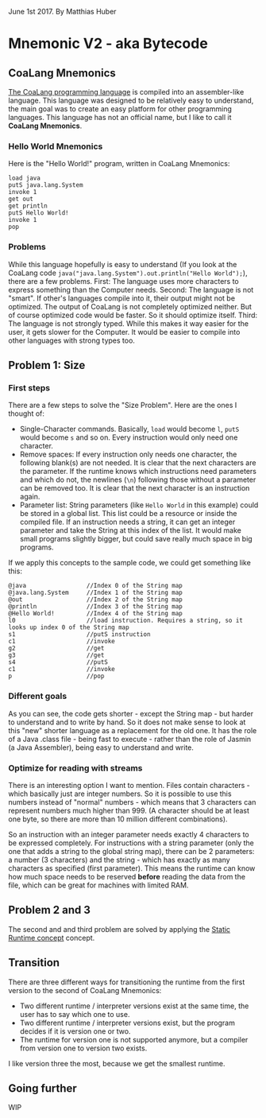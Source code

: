 June 1st 2017.
By Matthias Huber

# Mnemonic V2 - aka Bytecode
## CoaLang Mnemonics
[The CoaLang programming language](https://www.github.com/ccldev/use-ccl) is compiled into an assembler-like language. This language was designed to be relatively easy to understand, the main goal was to create an easy platform for other programming languages. This language has not an official name, but I like to call it **CoaLang Mnemonics**.
### Hello World Mnemonics
Here is the "Hello World!" program, written in CoaLang Mnemonics:
```
load java
putS java.lang.System
invoke 1
get out
get println
putS Hello World!
invoke 1
pop
```
### Problems
While this language hopefully is easy to understand (If you look at the CoaLang code `java("java.lang.System").out.println("Hello World");`), there are a few problems. First: The language uses more characters to express something than the Computer needs. Second: The language is not "smart". If other's languages compile into it, their output might not be optimized. The output of CoaLang is not completely optimized neither. But of course optimized code would be faster. So it should optimize itself. Third: The language is not strongly typed. While this makes it way easier for the user, it gets slower for the Computer. It would be easier to compile into other languages with strong types too.

## Problem 1: Size
### First steps
There are a few steps to solve the "Size Problem". Here are the ones I thought of:
* Single-Character commands. Basically, `load` would become `l`, `putS` would become `s` and so on. Every instruction would only need one character.
* Remove spaces: If every instruction only needs one character, the following blank(s) are not needed. It is clear that the next characters are the parameter. If the runtime knows which instructions need parameters and which do not, the newlines (`\n`) following those without a parameter can be removed too. It is clear that the next character is an instruction again.
* Parameter list: String parameters (like `Hello World` in this example) could be stored in a global list. This list could be a resource or inside the compiled file. If an instruction needs a string, it can get an integer parameter and take the String at this index of the list. It would make small programs slightly bigger, but could save really much space in big programs.

If we apply this concepts to the sample code, we could get something like this:
```
@java                 //Index 0 of the String map
@java.lang.System     //Index 1 of the String map
@out                  //Index 2 of the String map
@println              //Index 3 of the String map
@Hello World!         //Index 4 of the String map
l0                    //load instruction. Requires a string, so it looks up index 0 of the String map
s1                    //putS instruction
c1                    //invoke
g2                    //get
g3                    //get
s4                    //putS
c1                    //invoke
p                     //pop
```
### Different goals
As you can see, the code gets shorter - except the String map - but harder to understand and to write by hand. So it does not make sense to look at this "new" shorter language as a replacement for the old one. It has the role of a Java .class file - being fast to execute - rather than the role of Jasmin (a Java Assembler), being easy to understand and write.
### Optimize for reading with streams
There is an interesting option I want to mention. Files contain characters - which basically just are integer numbers. So it is possible to use this numbers instead of "normal" numbers - which means that 3 characters can represent numbers much higher than 999. (A character should be at least one byte, so there are more than 10 million different combinations). 

So an instruction with an integer parameter needs exactly 4 characters to be expressed completely. For instructions with a string parameter (only the one that adds a string to the global string map), there can be 2 parameters: a number (3 characters) and the string - which has exactly as many characters as specified (first parameter). This means the runtime can know how much space needs to be reserved **before** reading the data from the file, which can be great for machines with limited RAM.

## Problem 2 and 3
The second and and third problem are solved by applying the [Static Runtime concept](./staticRuntime.md) concept.

## Transition
There are three different ways for transitioning the runtime from the first version to the second of CoaLang Mnemonics:
* Two different runtime / interpreter versions exist at the same time, the user has to say which one to use.
* Two different runtime / interpreter versions exist, but the program decides if it is version one or two.
* The runtime for version one is not supported anymore, but a compiler from version one to version two exists.

I like version three the most, because we get the smallest runtime.
## Going further

WIP
